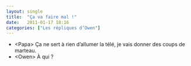 ```yaml
---
layout: single
title:  "Ça va faire mal !"
date:   2011-01-17 18:16
categories: ["Les répliques d’Owen"]
---
```


-   \<Papa\> Ça ne sert à rien d’allumer la télé, je vais donner des coups de marteau.
-   \<Owen\> À qui ?
